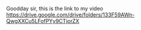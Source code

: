 Goodday sir, this is the link to my video
https://drive.google.com/drive/folders/133F59AWn-QwgXXCu5LFofPYy9CTjorZX
